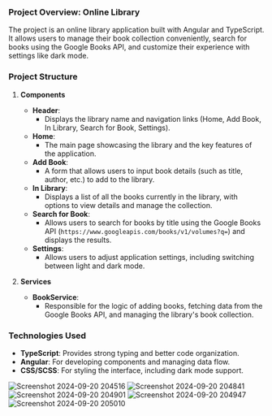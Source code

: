 ### Project Overview: Online Library

The project is an online library application built with Angular and TypeScript. It allows users to manage their book collection conveniently, search for books using the Google Books API, and customize their experience with settings like dark mode.

### Project Structure

1. **Components**
   - **Header**: 
     - Displays the library name and navigation links (Home, Add Book, In Library, Search for Book, Settings).
   - **Home**: 
     - The main page showcasing the library and the key features of the application.
   - **Add Book**: 
     - A form that allows users to input book details (such as title, author, etc.) to add to the library.
   - **In Library**: 
     - Displays a list of all the books currently in the library, with options to view details and manage the collection.
   - **Search for Book**: 
     - Allows users to search for books by title using the Google Books API (`https://www.googleapis.com/books/v1/volumes?q=`) and displays the results.
   - **Settings**: 
     - Allows users to adjust application settings, including switching between light and dark mode.

2. **Services**
   - **BookService**: 
     - Responsible for the logic of adding books, fetching data from the Google Books API, and managing the library's book collection.

### Technologies Used
- **TypeScript**: Provides strong typing and better code organization.
- **Angular**: For developing components and managing data flow.
- **CSS/SCSS**: For styling the interface, including dark mode support.

![Screenshot 2024-09-20 204516](https://github.com/user-attachments/assets/75764550-198d-4f7a-8193-c1b36a704b9b)
![Screenshot 2024-09-20 204841](https://github.com/user-attachments/assets/45909867-5d8d-4354-979d-9ad4c58a8213)
![Screenshot 2024-09-20 204901](https://github.com/user-attachments/assets/a7c83598-3966-4d39-abc0-dd0220976769)
![Screenshot 2024-09-20 204947](https://github.com/user-attachments/assets/18d0090c-bc75-4e3f-a1c2-b3ebae9b8982)
![Screenshot 2024-09-20 205010](https://github.com/user-attachments/assets/3814a960-3cea-42e3-8eee-5fe0bf343db4)

